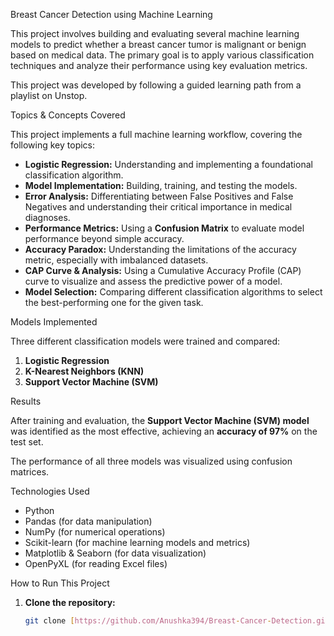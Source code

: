 Breast Cancer Detection using Machine Learning

This project involves building and evaluating several machine learning models to predict whether a breast cancer tumor is malignant or benign based on medical data. The primary goal is to apply various classification techniques and analyze their performance using key evaluation metrics.

This project was developed by following a guided learning path from a playlist on Unstop.

Topics & Concepts Covered

This project implements a full machine learning workflow, covering the following key topics:

- **Logistic Regression:** Understanding and implementing a foundational classification algorithm.
- **Model Implementation:** Building, training, and testing the models.
- **Error Analysis:** Differentiating between False Positives and False Negatives and understanding their critical importance in medical diagnoses.
- **Performance Metrics:** Using a **Confusion Matrix** to evaluate model performance beyond simple accuracy.
- **Accuracy Paradox:** Understanding the limitations of the accuracy metric, especially with imbalanced datasets.
- **CAP Curve & Analysis:** Using a Cumulative Accuracy Profile (CAP) curve to visualize and assess the predictive power of a model.
- **Model Selection:** Comparing different classification algorithms to select the best-performing one for the given task.

Models Implemented

Three different classification models were trained and compared:
1. **Logistic Regression**
2. **K-Nearest Neighbors (KNN)**
3. **Support Vector Machine (SVM)**

Results

After training and evaluation, the **Support Vector Machine (SVM) model** was identified as the most effective, achieving an **accuracy of 97%** on the test set.

The performance of all three models was visualized using confusion matrices.

Technologies Used
- Python
- Pandas (for data manipulation)
- NumPy (for numerical operations)
- Scikit-learn (for machine learning models and metrics)
- Matplotlib & Seaborn (for data visualization)
- OpenPyXL (for reading Excel files)

How to Run This Project

1. **Clone the repository:**
   ```bash
   git clone [https://github.com/Anushka394/Breast-Cancer-Detection.git](https://github.com/Anushka394/Breast-Cancer-Detection.git)
